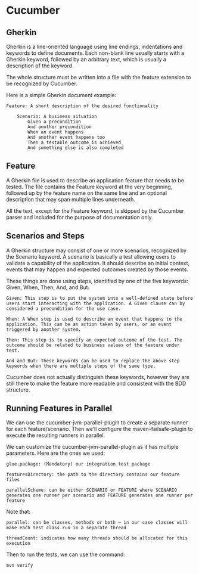 # Cucumber

## Gherkin
   Gherkin is a line-oriented language using line endings, indentations and keywords to define documents. Each non-blank line usually starts with a Gherkin keyword, followed by an arbitrary text, which is usually a description of the keyword.
   
   The whole structure must be written into a file with the feature extension to be recognized by Cucumber.
   
   Here is a simple Gherkin document example:
   
```gherkin
Feature: A short description of the desired functionality

    Scenario: A business situation
        Given a precondition
        And another precondition
        When an event happens
        And another event happens too
        Then a testable outcome is achieved
        And something else is also completed
```

## Feature
A Gherkin file is used to describe an application feature that needs to be tested. The file contains the Feature keyword at the very beginning, followed up by the feature name on the same line and an optional description that may span multiple lines underneath.

All the text, except for the Feature keyword, is skipped by the Cucumber parser and included for the purpose of documentation only.

## Scenarios and Steps
A Gherkin structure may consist of one or more scenarios, recognized by the Scenario keyword. A scenario is basically a test allowing users to validate a capability of the application. It should describe an initial context, events that may happen and expected outcomes created by those events.

These things are done using steps, identified by one of the five keywords: Given, When, Then, And, and But.
```
Given: This step is to put the system into a well-defined state before users start interacting with the application. A Given clause can by considered a precondition for the use case.

When: A When step is used to describe an event that happens to the application. This can be an action taken by users, or an event triggered by another system.

Then: This step is to specify an expected outcome of the test. The outcome should be related to business values of the feature under test.

And and But: These keywords can be used to replace the above step keywords when there are multiple steps of the same type.

```
Cucumber does not actually distinguish these keywords, however they are still there to make the feature more readable and consistent with the BDD structure.

## Running Features in Parallel

We can use the cucumber-jvm-parallel-plugin to create a separate runner for each feature/scenario. Then we’ll configure the maven-failsafe-plugin to execute the resulting runners in parallel.

We can customize the cucumber-jvm-parallel-plugin as it has multiple parameters. Here are the ones we used:
```
glue.package: (Mandatory) our integration test package

featuresDirectory: the path to the directory contains our feature files

parallelScheme: can be either SCENARIO or FEATURE where SCENARIO generates one runner per scenario and FEATURE generates one runner per feature
```

Note that:
```
parallel: can be classes, methods or both – in our case classes will make each test class run in a separate thread

threadCount: indicates how many threads should be allocated for this execution
```

Then to run the tests, we can use the command:
```
mvn verify
```